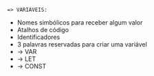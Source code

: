 
    => VARIÁVEIS:
 * Nomes simbólicos para receber algum valor
 * Atalhos de código
 * Identificadores 
 * 3 palavras reservadas para criar uma variável
 * -> VAR
 * -> LET 
 * -> CONST

